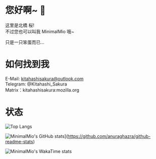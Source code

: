 # 您好啊~ 👋  

这里是北橋 桜!  
不过您也可以叫我 MinimalMio 哦~

只是一只笨蛋而已...  

# 如何找到我  

E-Mail: kitahashisakura@outlook.com  
Telegram: @Kitahashi_Sakura  
Matrix：kitahashisakura:mozilla.org  

# 状态  

![Top Langs](https://github-readme-stats.vercel.app/api/top-langs/?username=MinimalMio&layout=compact&hide=html,css,vbscript)

![MinimalMio's GitHub stats](https://github-readme-stats.vercel.app/api?username=MinimalMio&theme=jolly)](https://github.com/anuraghazra/github-readme-stats)   

![MinimalMio's WakaTime stats](https://github-readme-stats.vercel.app/api/wakatime?username=MinimalMio&langs_count=10)
